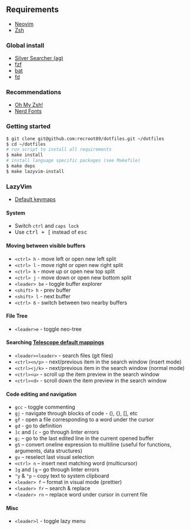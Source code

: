 ## Requirements

* [Neovim](https://github.com/neovim/neovim/wiki/Installing-Neovim)
* [Zsh](https://wiki.archlinux.org/title/zsh)

### Global install

* [Silver Searcher (ag)](https://github.com/ggreer/the_silver_searcher)
* [fzf](https://github.com/junegunn/fzf)
* [bat](https://github.com/sharkdp/bat)
* [fd](https://github.com/sharkdp/fd)

### Recommendations

* [Oh My Zsh!](https://github.com/ohmyzsh/ohmyzsh)
* [Nerd Fonts](https://www.nerdfonts.com/)

### Getting started

```sh
$ git clone git@github.com:recroot89/dotfiles.git ~/dotfiles
$ cd ~/dotfiles
# run script to install all requirements
$ make install
# install language specific packages (see Makefile)
$ make deps
$ make lazyvim-install
```

### LazyVim

* [Default keymaps](https://www.lazyvim.org/keymaps)


#### System

* Switch `ctrl` and `caps lock`
* Use <kbd>ctrl + [</kbd> instead of <kbd>esc</kdb>

#### Moving between visible buffers

* `<ctrl> h` - move left or open new left split
* `<ctrl> l` - move right or open new right split
* `<ctrl> k` - move up or open new top split
* `<ctrl> j` - move down or open new bottom split
* `<leader> be` - toggle buffer explorer
* `<shift> h` - prev buffer
* `<shift> l` - next buffer
* `<ctrl> 6` - switch between two nearby buffers

#### File Tree

* `<leader>e` - toggle neo-tree

#### Searching [Telescope default mappings](https://github.com/nvim-telescope/telescope.nvim?tab=readme-ov-file#default-mappings)

* `<leader><leader>` - search files (git files)
* `<ctrl><n/p>` - next/previous item in the search window (insert mode)
* `<ctrl><j/k>` - next/previous item in the search window (normal mode)
* `<ctrl><u>` - scroll up the item preview in the search window
* `<ctrl><d>` - scroll down the item preview in the search window

#### Code editing and navigation

* `gcc` - toggle commenting
* `gj` - navigate through blocks of code - (), {}, [], etс
* `gf` - open a file corresponding to a word under the cursor
* `gd` - go to definition
* `]с` and `[с` - go through linter errors
* `g;` – go to the last edited line in the current opened buffer
* `gS` – convert oneline expression to multiline (useful for functions, arguments, data structures)
* `gv` – reselect last visual selection
* `<ctrl> n` – insert next matching word (multicursor)
* `]g` and `[g` – go through linter errors
* `"y` & `"p` – copy text to system clipboard
* `<leader> f` – format in visual mode (prettier)
* `<leader> fr` – search & replace
* `<leader> rn` – replace word under cursor in current file

#### Misc
* `<leader>l` - toggle lazy menu
